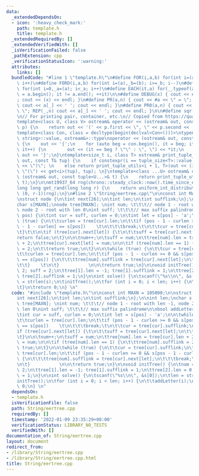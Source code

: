 ```yaml
---
data:
  _extendedDependsOn:
  - icon: ':heavy_check_mark:'
    path: template.h
    title: template.h
  _extendedRequiredBy: []
  _extendedVerifiedWith: []
  _isVerificationFailed: false
  _pathExtension: cpp
  _verificationStatusIcon: ':warning:'
  attributes:
    links: []
  bundledCode: "#line 1 \"template.h\"\n#define FOR(i,a,b) for(int i=(a),_b=(b); i<=_b;\
    \ i++)\n#define FORD(i,a,b) for(int i=(a),_b=(b); i>=_b; i--)\n#define REP(i,a)\
    \ for(int i=0,_a=(a); i<_a; i++)\n#define EACH(it,a) for(__typeof(a.begin()) it\
    \ = a.begin(); it != a.end(); ++it)\n\n#define DEBUG(x) { cout << #x << \" = \"\
    ; cout << (x) << endl; }\n#define PR(a,n) { cout << #a << \" = \"; FOR(_,1,n)\
    \ cout << a[_] << ' '; cout << endl; }\n#define PR0(a,n) { cout << #a << \" =\
    \ \"; REP(_,n) cout << a[_] << ' '; cout << endl; }\n\n#define sqr(x) ((x) * (x))\n\
    \n// For printing pair, container, etc.\n// Copied from https://quangloc99.github.io/2021/07/30/my-CP-debugging-template.html\n\
    template<class U, class V> ostream& operator << (ostream& out, const pair<U, V>&\
    \ p) {\n    return out << '(' << p.first << \", \" << p.second << ')';\n}\n\n\
    template<class Con, class = decltype(begin(declval<Con>()))>\ntypename enable_if<!is_same<Con,\
    \ string>::value, ostream&>::type\noperator << (ostream& out, const Con& con)\
    \ {\n    out << '{';\n    for (auto beg = con.begin(), it = beg; it != con.end();\
    \ it++) {\n        out << (it == beg ? \"\" : \", \") << *it;\n    }\n    return\
    \ out << '}';\n}\ntemplate<size_t i, class T> ostream& print_tuple_utils(ostream&\
    \ out, const T& tup) {\n    if constexpr(i == tuple_size<T>::value) return out\
    \ << \")\"; \n    else return print_tuple_utils<i + 1, T>(out << (i ? \", \" :\
    \ \"(\") << get<i>(tup), tup); \n}\ntemplate<class ...U> ostream& operator <<\
    \ (ostream& out, const tuple<U...>& t) {\n    return print_tuple_utils<0, tuple<U...>>(out,\
    \ t);\n}\n\nmt19937_64 rng(chrono::steady_clock::now().time_since_epoch().count());\n\
    long long get_rand(long long r) {\n    return uniform_int_distribution<long long>\
    \ (0, r-1)(rng);\n}\n#line 2 \"String/eertree.cpp\"\n\nconst int MAXN = 105000;\n\
    \nstruct node {\n\tint next[26];\n\tint len;\n\tint sufflink;\n};\n\nint len;\n\
    char s[MAXN];\nnode tree[MAXN]; \nint num; \t\t\t// node 1 - root with len -1,\
    \ node 2 - root with len 0\nint suff; \t\t\t// max suffix palindrome\n\nbool addLetter(int\
    \ pos) {\n\tint cur = suff, curlen = 0;\n\tint let = s[pos] - 'a';\n\n\twhile\
    \ (true) {\n\t\tcurlen = tree[cur].len;\n\t\tif (pos - 1 - curlen >= 0 && s[pos\
    \ - 1 - curlen] == s[pos])    \t\n\t\t\tbreak;\t\n\t\tcur = tree[cur].sufflink;\n\
    \t}\t\t\n\tif (tree[cur].next[let]) {\t\n\t\tsuff = tree[cur].next[let];\n\t\t\
    return false;\n\t}\n\n\tnum++;\n\tsuff = num;\n\ttree[num].len = tree[cur].len\
    \ + 2;\n\ttree[cur].next[let] = num;\n\n\tif (tree[num].len == 1) {\n\t\ttree[num].sufflink\
    \ = 2;\n\t\treturn true;\n\t}\n\n\twhile (true) {\n\t\tcur = tree[cur].sufflink;\n\
    \t\tcurlen = tree[cur].len;\n\t\tif (pos - 1 - curlen >= 0 && s[pos - 1 - curlen]\
    \ == s[pos]) {\n\t\t\ttree[num].sufflink = tree[cur].next[let];\n\t\t\tbreak;\n\
    \t\t}    \t\n\t}           \n\n\treturn true;\n}\n\nvoid initTree() {\n\tnum =\
    \ 2; suff = 2;\n\ttree[1].len = -1; tree[1].sufflink = 1;\n\ttree[2].len = 0;\
    \ tree[2].sufflink = 1;\n}\n\nint solve() {\n\tscanf(\"%s\\n\", &s[0]);\n\tlen\
    \ = strlen(s);\n\tinitTree();\n\tfor (int i = 0; i < len; i++) {\n\t\taddLetter(i);\n\
    \t}\n\treturn 0;\n} \n"
  code: "#include \"template.h\"\n\nconst int MAXN = 105000;\n\nstruct node {\n\t\
    int next[26];\n\tint len;\n\tint sufflink;\n};\n\nint len;\nchar s[MAXN];\nnode\
    \ tree[MAXN]; \nint num; \t\t\t// node 1 - root with len -1, node 2 - root with\
    \ len 0\nint suff; \t\t\t// max suffix palindrome\n\nbool addLetter(int pos) {\n\
    \tint cur = suff, curlen = 0;\n\tint let = s[pos] - 'a';\n\n\twhile (true) {\n\
    \t\tcurlen = tree[cur].len;\n\t\tif (pos - 1 - curlen >= 0 && s[pos - 1 - curlen]\
    \ == s[pos])    \t\n\t\t\tbreak;\t\n\t\tcur = tree[cur].sufflink;\n\t}\t\t\n\t\
    if (tree[cur].next[let]) {\t\n\t\tsuff = tree[cur].next[let];\n\t\treturn false;\n\
    \t}\n\n\tnum++;\n\tsuff = num;\n\ttree[num].len = tree[cur].len + 2;\n\ttree[cur].next[let]\
    \ = num;\n\n\tif (tree[num].len == 1) {\n\t\ttree[num].sufflink = 2;\n\t\treturn\
    \ true;\n\t}\n\n\twhile (true) {\n\t\tcur = tree[cur].sufflink;\n\t\tcurlen =\
    \ tree[cur].len;\n\t\tif (pos - 1 - curlen >= 0 && s[pos - 1 - curlen] == s[pos])\
    \ {\n\t\t\ttree[num].sufflink = tree[cur].next[let];\n\t\t\tbreak;\n\t\t}    \t\
    \n\t}           \n\n\treturn true;\n}\n\nvoid initTree() {\n\tnum = 2; suff =\
    \ 2;\n\ttree[1].len = -1; tree[1].sufflink = 1;\n\ttree[2].len = 0; tree[2].sufflink\
    \ = 1;\n}\n\nint solve() {\n\tscanf(\"%s\\n\", &s[0]);\n\tlen = strlen(s);\n\t\
    initTree();\n\tfor (int i = 0; i < len; i++) {\n\t\taddLetter(i);\n\t}\n\treturn\
    \ 0;\n} \n"
  dependsOn:
  - template.h
  isVerificationFile: false
  path: String/eertree.cpp
  requiredBy: []
  timestamp: '2022-01-09 23:35:29+08:00'
  verificationStatus: LIBRARY_NO_TESTS
  verifiedWith: []
documentation_of: String/eertree.cpp
layout: document
redirect_from:
- /library/String/eertree.cpp
- /library/String/eertree.cpp.html
title: String/eertree.cpp
---
```

